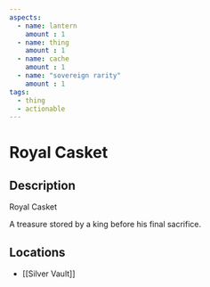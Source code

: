 ```yaml
---
aspects: 
  - name: lantern
    amount : 1
  - name: thing
    amount : 1
  - name: cache
    amount : 1
  - name: "sovereign rarity"
    amount : 1
tags:
  - thing
  - actionable
---
```


# Royal Casket

## Description
Royal Casket

A treasure stored by a king before his final sacrifice.
## Locations
- [[Silver Vault]]